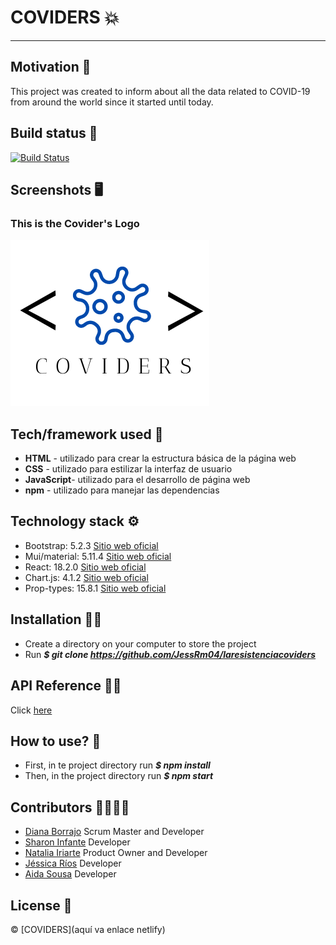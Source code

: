 # COVIDERS :boom:
***
## Motivation :brain:
This project was created to inform about all the data related to COVID-19 from around the world since it started until today.

## Build status :page_facing_up:
[![Build Status](https://travis-ci.org/user/repo.svg?branch=master)](https://github.com/JessRm04/laresistenciacoviders)

## Screenshots :desktop_computer:
### This is the Covider's Logo
![This is an image](./src/assets/img/img/icons/Logo-Coviders.png)

## Tech/framework used :electric_plug:
* **HTML** - utilizado para crear la estructura básica de la página web
* **CSS** - utilizado para estilizar la interfaz de usuario
* **JavaScript**- utilizado para el desarrollo de página web
* **npm** - utilizado para manejar las dependencias

## Technology stack :gear:
* Bootstrap: 5.2.3 [Sitio web oficial](https://getbootstrap.com/)
* Mui/material: 5.11.4 [Sitio web oficial](https://mui.com/)
* React: 18.2.0 [Sitio web oficial](https://es.reactjs.org/)
* Chart.js: 4.1.2 [Sitio web oficial](https://www.chartjs.org/)
* Prop-types: 15.8.1 [Sitio web oficial](https://www.npmjs.com/package/prop-types)

## Installation :mechanic:
* Create a directory on your computer to store the project
* Run ***$ git clone https://github.com/JessRm04/laresistenciacoviders***

## API Reference 👩‍💻
Click [here](https://disease.sh) 

## How to use? :key:
* First, in te project directory run ***$ npm install***
* Then, in the project directory run ***$ npm start***

## Contributors :family_woman_woman_girl_girl:
* [Diana Borrajo](https://github.com/Dianab177) Scrum Master and Developer
* [Sharon Infante](https://github.com/SharonInfante) Developer
* [Natalia Iriarte](https://github.com/Natalia-irlo) Product Owner and Developer
* [Jéssica Ríos](https://github.com/JessRm04) Developer
* [Aida Sousa](https://github.com/AidaSousa) Developer

## License :closed_lock_with_key:
© [COVIDERS](aquí va enlace netlify)